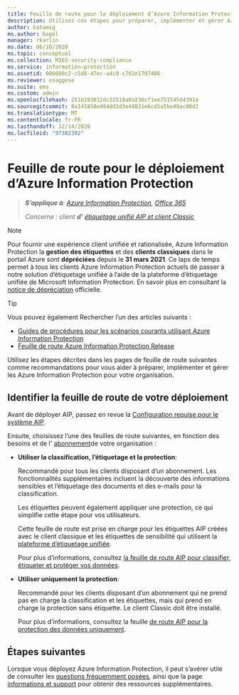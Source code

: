 ```yaml
---
title: Feuille de route pour le déploiement d’Azure Information Protection
description: Utilisez ces étapes pour préparer, implémenter et gérer Azure Information Protection pour votre organisation.
author: batamig
ms.author: bagol
manager: rkarlin
ms.date: 06/10/2020
ms.topic: conceptual
ms.collection: M365-security-compliance
ms.service: information-protection
ms.assetid: 086600c2-c5d8-47ec-a4c0-c782e1797486
ms.reviewer: esaggese
ms.suite: ems
ms.custom: admin
ms.openlocfilehash: 251b193012dc32518a0a236cf1ee751545d4391e
ms.sourcegitcommit: 8a141858e494dd1d3e48831e6cd5a5be48ac00d2
ms.translationtype: MT
ms.contentlocale: fr-FR
ms.lasthandoff: 12/14/2020
ms.locfileid: "97382392"
---
```

# <a name="azure-information-protection-deployment-roadmap"></a>Feuille de route pour le déploiement d’Azure Information Protection

>***S’applique à**: [Azure Information Protection](https://azure.microsoft.com/pricing/details/information-protection), [Office 365](https://download.microsoft.com/download/E/C/F/ECF42E71-4EC0-48FF-AA00-577AC14D5B5C/Azure_Information_Protection_licensing_datasheet_EN-US.pdf)*
>
>*Concerne : client **d'** [étiquetage unifié AIP et client Classic](faqs.md#whats-the-difference-between-the-azure-information-protection-classic-and-unified-labeling-clients)*


>[!NOTE] 
> Pour fournir une expérience client unifiée et rationalisée, Azure Information Protection la **gestion des étiquettes** et des **clients classiques** dans le portail Azure sont **dépréciées** depuis le **31 mars 2021**. Ce laps de temps permet à tous les clients Azure Information Protection actuels de passer à notre solution d’étiquetage unifiée à l’aide de la plateforme d’étiquetage unifiée de Microsoft Information Protection. En savoir plus en consultant la [notice de dépréciation](https://aka.ms/aipclassicsunset) officielle.

> [!TIP]
> Vous pouvez également Rechercher l’un des articles suivants :
> - [Guides de procédures pour les scénarios courants utilisant Azure Information Protection](how-to-guides.md)
>- [Feuille de route Azure Information Protection Release](information-support.md#information-about-new-releases-and-updates)

Utilisez les étapes décrites dans les pages de feuille de route suivantes comme recommandations pour vous aider à préparer, implémenter et gérer les Azure Information Protection pour votre organisation.

## <a name="identify-your-deployment-roadmap"></a>Identifier la feuille de route de votre déploiement

Avant de déployer AIP, passez en revue la [Configuration requise pour le système AIP](./requirements.md).

Ensuite, choisissez l’une des feuilles de route suivantes, en fonction des besoins et de l' [abonnement](https://azure.microsoft.com/pricing/details/information-protection/)de votre organisation :

- **Utiliser la classification, l’étiquetage et la protection**:

    Recommandé pour tous les clients disposant d’un abonnement. Les fonctionnalités supplémentaires incluent la découverte des informations sensibles et l’étiquetage des documents et des e-mails pour la classification. 

    Les étiquettes peuvent également appliquer une protection, ce qui simplifie cette étape pour vos utilisateurs. 

    Cette feuille de route est prise en charge pour les étiquettes AIP créées avec le client classique et les étiquettes de sensibilité qui utilisent la [plateforme d’étiquetage unifiée](faqs.md#how-can-i-determine-if-my-tenant-is-on-the-unified-labeling-platform).

    Pour plus d’informations, consultez [la feuille de route AIP pour classifier, étiqueter et protéger vos données](deployment-roadmap-classify-label-protect.md).

- **Utiliser uniquement la protection**: 

    Recommandé pour les clients disposant d’un abonnement qui ne prend pas en charge la classification et les étiquettes, mais qui prend en charge la protection sans étiquette. Le client Classic doit être installé.

    Pour plus d’informations, consultez la feuille [de route AIP pour la protection des données uniquement](deployment-roadmap-protect-only.md).

## <a name="next-steps"></a>Étapes suivantes

Lorsque vous déployez Azure Information Protection, il peut s’avérer utile de consulter les [questions fréquemment posées](faqs.md), ainsi que la page [informations et support](information-support.md) pour obtenir des ressources supplémentaires.